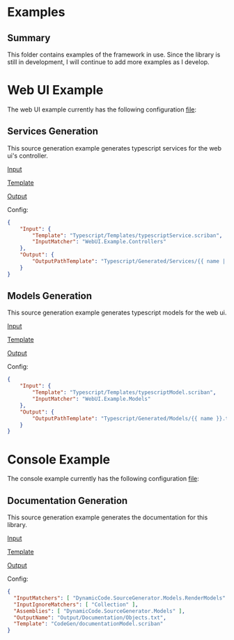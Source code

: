 # Examples

## Summary

This folder contains examples of the framework in use. Since the library is still in development, I will continue to add more examples as I develop.

# Web UI Example

The web UI example currently has the following configuration [file](https://github.com/JoshDiDuca/CodeSourceGenerator/blob/master/examples/WebUI.Example/codegen.json):

## Services Generation

This source generation example generates typescript services for the web ui's controller.

[Input](https://github.com/JoshDiDuca/CodeSourceGenerator/tree/master/examples/WebUI.Example/Controllers)

[Template](https://github.com/JoshDiDuca/CodeSourceGenerator/blob/master/examples/WebUI.Example/Typescript/Templates/typescriptService.scriban)

[Output](https://github.com/JoshDiDuca/CodeSourceGenerator/tree/master/examples/WebUI.Example/Typescript/Generated/Services)

Config:
```json
{
    "Input": {
        "Template": "Typescript/Templates/typescriptService.scriban",
        "InputMatcher": "WebUI.Example.Controllers"
    },
    "Output": {
        "OutputPathTemplate": "Typescript/Generated/Services/{{ name | string.replace 'Controller' 'Service' }}.ts"
    }
}
```


## Models Generation

This source generation example generates typescript models for the web ui.

[Input](https://github.com/JoshDiDuca/CodeSourceGenerator/tree/master/examples/WebUI.Example/Models)

[Template](https://github.com/JoshDiDuca/CodeSourceGenerator/blob/master/examples/WebUI.Example/Typescript/Templates/typescriptModel.scriban)

[Output](https://github.com/JoshDiDuca/CodeSourceGenerator/tree/master/examples/WebUI.Example/Typescript/Generated/Models)

Config:
```json
{
    "Input": {
        "Template": "Typescript/Templates/typescriptModel.scriban",
        "InputMatcher": "WebUI.Example.Models"
    },
    "Output": {
        "OutputPathTemplate": "Typescript/Generated/Models/{{ name }}.ts"
    }
}
```

# Console Example

The console example currently has the following configuration [file](https://github.com/JoshDiDuca/CodeSourceGenerator/blob/master/examples/ConsoleApp.Example/codegen.json):

## Documentation Generation

This source generation example generates the documentation for this library.

[Input](https://github.com/JoshDiDuca/CodeSourceGenerator/tree/master/DynamicCode.SourceGenerator.Models/RenderModels)

[Template](https://github.com/JoshDiDuca/CodeSourceGenerator/blob/master/examples/ConsoleApp.Example/CodeGen/documentationModel.scriban)

[Output](https://github.com/JoshDiDuca/CodeSourceGenerator/tree/master/examples/ConsoleApp.Example/Output/Documentation)

Config:
```json
{
  "InputMatchers": [ "DynamicCode.SourceGenerator.Models.RenderModels" ],
  "InputIgnoreMatchers": [ "Collection" ],
  "Assemblies": [ "DynamicCode.SourceGenerator.Models" ],
  "OutputName": "Output/Documentation/Objects.txt",
  "Template": "CodeGen/documentationModel.scriban"
}
```

